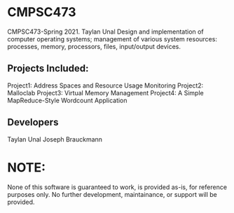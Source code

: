 # CMPSC473
CMPSC473-Spring 2021. Taylan Unal
Design and implementation of computer operating systems; management of various system resources: processes, memory, processors, files, input/output devices.

## Projects Included:
Project1: Address Spaces and Resource Usage Monitoring
Project2: Malloclab
Project3: Virtual Memory Management
Project4: A Simple MapReduce-Style Wordcount Application

## Developers
Taylan Unal
Joseph Brauckmann

# NOTE:
None of this software is guaranteed to work, is provided as-is, for reference purposes only. No further development, maintainance, or support will be provided.
